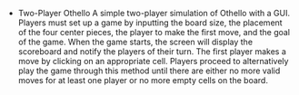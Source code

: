 - Two-Player Othello
A simple two-player simulation of Othello with a GUI. Players must set up
a game by inputting the board size, the placement of the four center pieces, 
the player to make the first move, and the goal of the game. When the game 
starts, the screen will display the scoreboard and notify the players of 
their turn. The first player makes a move by clicking on an appropriate cell. 
Players proceed to alternatively play the game through this method until 
there are either no more valid moves for at least one player or no more 
empty cells on the board.
